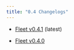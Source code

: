 ```yaml
---
title: "0.4 Changelogs"
---
```



* [Fleet v0.4.1](changelogs/v0.4.1.md) (latest)

* [Fleet v0.4.0](changelogs/v0.4.0.md) 

